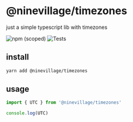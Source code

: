 # @ninevillage/timezones

just a simple typescript lib with timezones

![npm (scoped)](https://img.shields.io/npm/v/@ninevillage/timezones)
![Tests](https://github.com/ninevillage/node-timezones/workflows/Tests/badge.svg)

## install

```bash
yarn add @ninevillage/timezones
```

## usage

```typescript
import { UTC } from '@ninevillage/timezones'

console.log(UTC)
```
